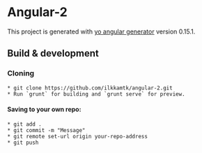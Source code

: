 # Angular-2

This project is generated with [yo angular generator](https://github.com/yeoman/generator-angular)
version 0.15.1.

## Build & development

### Cloning
    * git clone https://github.com/ilkkamtk/angular-2.git
    * Run `grunt` for building and `grunt serve` for preview.
    
#### Saving to your own repo:
    * git add .
    * git commit -m "Message"
    * git remote set-url origin your-repo-address
    * git push

